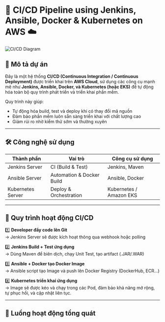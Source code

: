# 🚀 CI/CD Pipeline using Jenkins, Ansible, Docker & Kubernetes on AWS ☁️

![CI/CD Diagram]([https://user-images.githubusercontent.com/xxx/yyyy.png](https://private-user-images.githubusercontent.com/112816078/434653588-6c16688e-b984-4b7e-afea-2146d0219e29.png?jwt=eyJhbGciOiJIUzI1NiIsInR5cCI6IkpXVCJ9.eyJpc3MiOiJnaXRodWIuY29tIiwiYXVkIjoicmF3LmdpdGh1YnVzZXJjb250ZW50LmNvbSIsImtleSI6ImtleTUiLCJleHAiOjE3NDQ4Njk5MTUsIm5iZiI6MTc0NDg2OTYxNSwicGF0aCI6Ii8xMTI4MTYwNzgvNDM0NjUzNTg4LTZjMTY2ODhlLWI5ODQtNGI3ZS1hZmVhLTIxNDZkMDIxOWUyOS5wbmc_WC1BbXotQWxnb3JpdGhtPUFXUzQtSE1BQy1TSEEyNTYmWC1BbXotQ3JlZGVudGlhbD1BS0lBVkNPRFlMU0E1M1BRSzRaQSUyRjIwMjUwNDE3JTJGdXMtZWFzdC0xJTJGczMlMkZhd3M0X3JlcXVlc3QmWC1BbXotRGF0ZT0yMDI1MDQxN1QwNjAwMTVaJlgtQW16LUV4cGlyZXM9MzAwJlgtQW16LVNpZ25hdHVyZT1lZjI2MTA5NTFmNmVkZGEyYzAyZjExZjhjNjI2ZTg0MjU4YThlMmNkZGEyMzRhNjA0MGRiM2Y5MGRjYzVjZjAwJlgtQW16LVNpZ25lZEhlYWRlcnM9aG9zdCJ9.usyGwElOMcqkbVlsXJrHhnbl5PNcLPQ-NDdIGq8WWB0))


## 📌 Mô tả dự án

Đây là một hệ thống **CI/CD (Continuous Integration / Continuous Deployment)** được triển khai trên **AWS Cloud**, sử dụng các công cụ mạnh mẽ như **Jenkins, Ansible, Docker, và Kubernetes (hoặc EKS)** để tự động hóa toàn bộ quy trình phát triển và triển khai phần mềm.

Quy trình này giúp:
- Tự động hóa build, test và deploy khi có thay đổi mã nguồn
- Đảm bảo phần mềm luôn sẵn sàng triển khai với chất lượng cao
- Giảm rủi ro nhờ kiểm thử sớm và thường xuyên

---

## 🛠️ Công nghệ sử dụng

| Thành phần | Vai trò | Công cụ sử dụng |
|------------|--------|----------------|
| Jenkins Server | CI (Build & Test) | Jenkins, Maven |
| Ansible Server | Automation & Docker Build | Ansible, Docker |
| Kubernetes Server | Deploy & Orchestration | Kubernetes / Amazon EKS |

---

## 🔄 Quy trình hoạt động CI/CD

1️⃣ **Developer đẩy code lên Git**  
→ Jenkins Server sẽ được kích hoạt thông qua webhook hoặc polling

2️⃣ **Jenkins Build + Test ứng dụng**  
→ Dùng Maven để biên dịch, chạy Unit Test, tạo artifact (.JAR/.WAR)

3️⃣ **Ansible + Docker tạo Docker Image**  
→ Ansible script tạo Image và push lên Docker Registry (DockerHub, ECR…)

4️⃣ **Kubernetes triển khai ứng dụng**  
→ Image sẽ được kéo và chạy trong các Pod, đảm bảo khả năng mở rộng, tự phục hồi, và cập nhật liên tục.

---

## 🔁 Luồng hoạt động tổng quát


